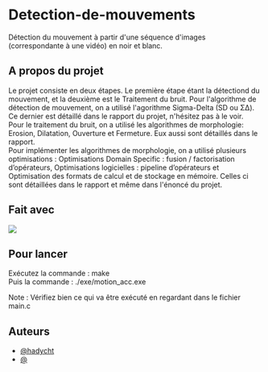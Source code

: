 # Detection-de-mouvements

Détection du mouvement à partir d'une séquence d'images (correspondante à une vidéo) en noir et blanc. 

## A propos du projet

Le projet consiste en deux étapes. Le première étape étant la détectiond du mouvement, et la deuxième est le Traitement du bruit.
Pour l'algorithme de détection de mouvement, on a utilisé l'agorithme Sigma-Delta (SD ou Σ∆). Ce dernier est détaillé dans le rapport du projet, n'hésitez pas à le voir.  
Pour le traitement du bruit, on a utilisé les algorithmes de morphologie: Erosion, Dilatation, Ouverture et Fermeture. Eux aussi sont détaillés dans le rapport.   
Pour implémenter les algorithmes de morphologie, on a utilisé plusieurs optimisations : Optimisations Domain Specific : fusion / factorisation d’opérateurs, Optimisations logicielles : pipeline d’opérateurs et Optimisation des formats de calcul et de stockage en mémoire. Celles ci sont détaillées dans le rapport et même dans l'énoncé du projet.   


## Fait avec

<img src="https://img.shields.io/badge/C-ED8B00?style=for-the-badge&logo=&logoColor=white" data-canonical-src="https://img.shields.io/badge/C-ED8B00?style=for-the-badge&logo=java&logoColor=white"/>

## Pour lancer 

Exécutez la commande : make  
Puis la commande : ./exe/motion_acc.exe  
  
Note : Vérifiez bien ce qui va être exécuté en regardant dans le fichier main.c

## Auteurs

- [@hadycht](https://github.com/hadycht)
- [@](https://github.com/KyroFrCode)
